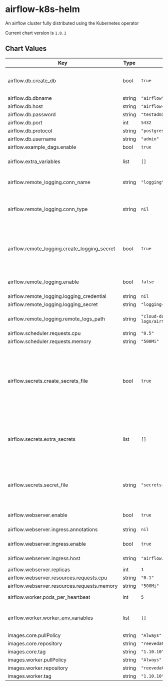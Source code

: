 airflow-k8s-helm
================
An airflow cluster fully distributed using the Kubernetes operator

Current chart version is `1.0.1`





## Chart Values

| Key | Type | Default | Description |
|-----|------|---------|-------------|
| airflow.db.create_db | bool | `true` | Create a postgres backend for your airflow cluster. More suitable for testing than for production. |
| airflow.db.dbname | string | `"airflow"` |  |
| airflow.db.host | string | `"airflow-default-db-svc"` |  |
| airflow.db.password | string | `"testadminpass"` |  |
| airflow.db.port | int | `5432` |  |
| airflow.db.protocol | string | `"postgresql+psycopg2"` |  |
| airflow.db.username | string | `"admin"` |  |
| airflow.example_dags.enable | bool | `true` | Create example dags |
| airflow.extra_variables | list | `[]` | Extra Variables to create in your webserver and scheduler containers. |
| airflow.remote_logging.conn_name | string | `"logging"` | Name you want to give the connection used for remote logging. |
| airflow.remote_logging.conn_type | string | `nil` | The type of connection you want to set up for remote logging. This chart has been tested with s3 (AWS) and gs (GCP) |
| airflow.remote_logging.create_logging_secret | bool | `true` | Create a logging secret file using the secret defined under remote_logging_secret This needs to contain the login:password or similar for |
| airflow.remote_logging.enable | bool | `false` | enable remote logging to an s3/gcs..etc. Recommended as workers are ephemeral. |
| airflow.remote_logging.logging_credential | string | `nil` |  |
| airflow.remote_logging.logging_secret | string | `"logging-secrets"` |  |
| airflow.remote_logging.remote_logs_path | string | `"cloud-data-k8s-staging-logs/airflow/logs"` | the path logs will be written to in your remote storage bucket. |
| airflow.scheduler.requests.cpu | string | `"0.5"` |  |
| airflow.scheduler.requests.memory | string | `"500Mi"` |  |
| airflow.secrets.create_secrets_file | bool | `true` | create a secrets file using the credentials provided in the db section and extra secrets sections. or set to false and provide a secrets file providing DB_HOST and DB_PASSWORD for your airflow backend and any other secrets you wish to provide to your environment. |
| airflow.secrets.extra_secrets | list | `[]` | The name of a secret object in the same namespace. This will contain DB_PASSWORD, DB_HOST, REMOTE_LOGGING_STRING    secret_file: my-secrets    secret_file: |
| airflow.secrets.secret_file | string | `"secrets-default"` | a secrets file providing DB_HOST and DB_PASSWORD for your airflow backend and any other secrets you wish to provide  to your environment. |
| airflow.webserver.enable | bool | `true` | Whether to create webserver UI |
| airflow.webserver.ingress.annotations | string | `nil` | Ingress annotations for your ingress controller. |
| airflow.webserver.ingress.enable | bool | `true` | Whether to create an ingress for your webserver. |
| airflow.webserver.ingress.host | string | `"airflow.example.mydomain.com"` | Host for your ingress controller. |
| airflow.webserver.replicas | int | `1` |  |
| airflow.webserver.resources.requests.cpu | string | `"0.1"` |  |
| airflow.webserver.resources.requests.memory | string | `"500Mi"` |  |
| airflow.worker.pods_per_heartbeat | int | `5` | number of pods to create per scheduler heartbeat |
| airflow.worker.worker_env_variables | list | `[]` | Additional Environment variables that will be created on workers when they initialise |
| images.core.pullPolicy | string | `"Always"` |  |
| images.core.repository | string | `"reevedata/airflow-kubernetes"` |  |
| images.core.tag | string | `"1.10.10"` |  |
| images.worker.pullPolicy | string | `"Always"` |  |
| images.worker.repository | string | `"reevedata/airflow-kubernetes"` |  |
| images.worker.tag | string | `"1.10.10"` |  |
